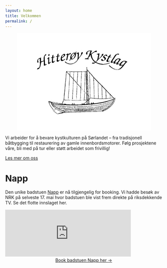 ```yaml
---
layout: home
title: Velkommen
permalink: /
---
```


<link rel="stylesheet" href="{{ "/assets/css/custom.css" | relative_url }}">

<img src="/assets/img/logo.png"
     alt="Hitterøy Kystlag logo"
     style="display:block;margin:0 auto;max-width:480px;">
	 

Vi arbeider for å bevare kystkulturen på Sørlandet – fra tradisjonell båtbygging
til restaurering av gamle innenbordsmotorer. Følg prosjektene våre, bli med på tur
eller støtt arbeidet som frivillig!

[Les mer om oss](/about/)

# Napp

Den unike badstuen [Napp](/napp/) er nå tilgjengelig for booking. Vi hadde besøk av NRK på selveste 
17. mai hvor badstuen ble vist frem direkte på riksdekkende TV. Se det flotte innslaget her.

<iframe
    width="80%"
    src="https://youtu.be/OrQxecg07-A?si=r3TiKv4ECgDzed1v"
    frameborder="0"
    allow="accelerometer; autoplay; clipboard-write; encrypted-media; gyroscope; picture-in-picture"
    allowfullscreen>
</iframe>
  
<div style="text-align:center">
        <a href="https://napp.hitteroykystlag.no" class="btn btn-booking my-4">Book badstuen Napp her →</a>
</div>

